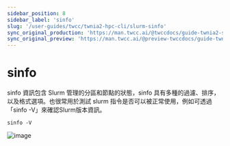 ```yaml
---
sidebar_position: 8
sidebar_label: 'sinfo'
slug: '/user-guides/twcc/twnia2-hpc-cli/slurm-sinfo'
sync_original_production: 'https://man.twcc.ai/@twccdocs/guide-twnia2-sinfo-zh' 
sync_original_preview: 'https://man.twcc.ai/@preview-twccdocs/guide-twnia2-sinfo-zh'
---
```


# sinfo

sinfo 資訊包含 Slurm 管理的分區和節點的狀態，sinfo 具有多種的過濾、排序，以及格式選項。也很常用於測試 slurm 指令是否可以被正常使用，例如可透過「sinfo -V」來確認Slurm版本資訊。


```
sinfo -V
```
![image](https://user-images.githubusercontent.com/109254397/184575254-59ddc46d-a8f2-4a71-894f-d0921963049c.png)

